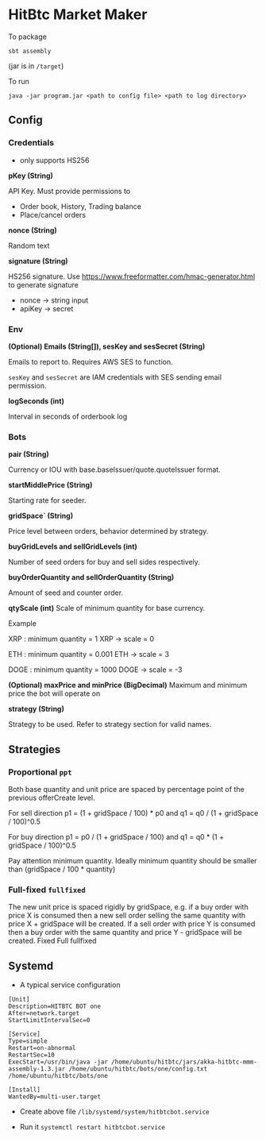 # HitBtc Market Maker


To package
```
sbt assembly
```
(jar is in `/target`)

To run
```
java -jar program.jar <path to config file> <path to log directory>
```

## Config

### Credentials 
- only supports HS256

**pKey (String)**

API Key. Must provide permissions to
- Order book, History, Trading balance 
- Place/cancel orders 

**nonce (String)**

Random text

**signature (String)**

HS256 signature. Use https://www.freeformatter.com/hmac-generator.html to generate signature 
- nonce -> string input
- apiKey -> secret

### Env

**(Optional) Emails (String[]), sesKey and sesSecret (String)**

Emails to report to. Requires AWS SES to function.

`sesKey` and `sesSecret` are IAM credentials with SES sending email permission.

**logSeconds (int)**

Interval in seconds of orderbook log

### Bots

**pair (String)**

Currency or IOU with base.baseIssuer/quote.quoteIssuer format.

**startMiddlePrice (String)**

Starting rate for seeder.

**gridSpace` (String)**

Price level between orders, behavior determined by strategy. 

**buyGridLevels and sellGridLevels  (int)**

Number of seed orders for buy and sell sides respectively. 

**buyOrderQuantity and sellOrderQuantity (String)**

Amount of seed and counter order.


**qtyScale (int)**
Scale of minimum quantity for base currency.

Example

XRP : minimum quantity = 1 XRP -> scale = 0

ETH : minimum quantity = 0.001 ETH -> scale = 3

DOGE : minimum quantity = 1000 DOGE -> scale = -3

**(Optional) maxPrice and minPrice (BigDecimal)**
Maximum and minimum price the bot will operate on

**strategy (String)**

Strategy to be used. Refer to strategy section for valid names. 

## Strategies

### Proportional `ppt`

Both base quantity and unit price are spaced by percentage point of the previous offerCreate level.

For sell direction p1 = (1 + gridSpace / 100) * p0 and q1 = q0 / (1 + gridSpace / 100)^0.5

For buy direction p1 = p0  / (1 + gridSpace / 100) and q1 = q0 * (1 + gridSpace / 100)^0.5

Pay attention minimum quantity. Ideally minimum quantity should be smaller than (gridSpace / 100 * quantity)

### Full-fixed `fullfixed`

The new unit price is spaced rigidly by gridSpace, e.g. if a buy order with price X is consumed then a new sell order selling the same quantity with price X + gridSpace will be created. If a sell order with price Y is consumed then a buy order with the same quantity and price Y - gridSpace will be created.
Fixed Full fullfixed


## Systemd
- A typical service configuration

```
[Unit]
Description=HITBTC BOT one
After=network.target
StartLimitIntervalSec=0

[Service]
Type=simple
Restart=on-abnormal
RestartSec=10
ExecStart=/usr/bin/java -jar /home/ubuntu/hitbtc/jars/akka-hitbtc-mmm-assembly-1.3.jar /home/ubuntu/hitbtc/bots/one/config.txt /home/ubuntu/hitbtc/bots/one

[Install]
WantedBy=multi-user.target
```

- Create above file `/lib/systemd/system/hitbtcbot.service`

- Run it `systemctl restart hitbtcbot.service`
